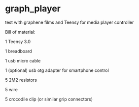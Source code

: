# graph_player
test with graphene films and Teensy for media player controller

Bill of material:

1 Teensy 3.0

1 breadboard

1 usb micro cable 

1 (optional) usb otg adapter for smartphone control

5 2M2 resistors

5 wire

5 crocodile clip (or similar grip connectors)
